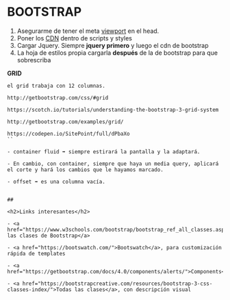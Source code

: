<h1>BOOTSTRAP</h1>


1. Asegurarme de tener el meta <a href="https://www.w3schools.com/css/css_rwd_viewport.asp">viewport</a> en el head.
2. Poner los <a href="https://www.bootstrapcdn.com/">CDN</a> dentro de scripts y styles
3. Cargar Jquery. Siempre **jquery primero** y luego el cdn de bootstrap
4. La hoja de estilos propia cargarla **después** de la de bootstrap para que sobrescriba



**GRID**

```
el grid trabaja con 12 columnas.

http://getbootstrap.com/css/#grid

https://scotch.io/tutorials/understanding-the-bootstrap-3-grid-system

http://getbootstrap.com/examples/grid/

https://codepen.io/SitePoint/full/dPbaXo
``

- container fluid ➡ siempre estirará la pantalla y la adaptará. 

- En cambio, con container, siempre que haya un media query, aplicará el corte y hará los cambios que le hayamos marcado.

- offset ➡ es una columna vacía.


##

<h2>Links interesantes</h2>

- <a href="https://www.w3schools.com/bootstrap/bootstrap_ref_all_classes.asp">Todas las clases de Bootstrap</a>

- <a href="https://bootswatch.com/">Bootswatch</a>, para customización rápida de templates

- <a href="https://getbootstrap.com/docs/4.0/components/alerts/">Components</a>

- <a href="https://bootstrapcreative.com/resources/bootstrap-3-css-classes-index/">Todas las clases</a>, con descripción visual
